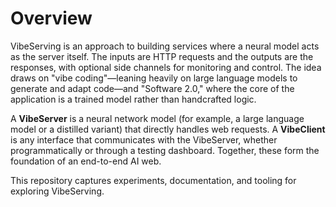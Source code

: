 # Overview

VibeServing is an approach to building services where a neural model acts as the server itself. The inputs are HTTP requests and the outputs are the responses, with optional side channels for monitoring and control. The idea draws on "vibe coding"—leaning heavily on large language models to generate and adapt code—and "Software 2.0," where the core of the application is a trained model rather than handcrafted logic.

A **VibeServer** is a neural network model (for example, a large language model or a distilled variant) that directly handles web requests. A **VibeClient** is any interface that communicates with the VibeServer, whether programmatically or through a testing dashboard. Together, these form the foundation of an end-to-end AI web.

This repository captures experiments, documentation, and tooling for exploring VibeServing.
